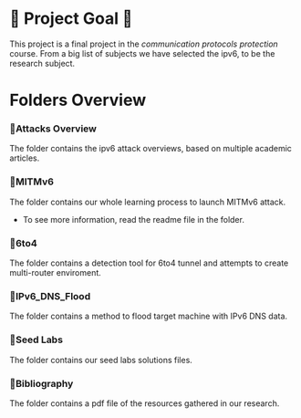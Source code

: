 # 🎯 Project Goal 🎯
This project is a final project in the _communication protocols protection_ course.
From a big list of subjects we have selected the ipv6, to be the research subject. 

# Folders Overview

### 📁Attacks Overview
The folder contains the ipv6 attack overviews, based on multiple academic articles.

### 📁MITMv6
The folder contains our whole learning process to launch MITMv6 attack.
* To see more information, read the readme file in the folder.

### 📁6to4
The folder contains a detection tool for 6to4 tunnel and attempts to create multi-router enviroment.

### 📁IPv6_DNS_Flood
The folder contains a method to flood target machine with IPv6 DNS data. 

### 📁Seed Labs
The folder contains our seed labs solutions files. 

### 📁Bibliography
The folder contains a pdf file of the resources gathered in our research.
